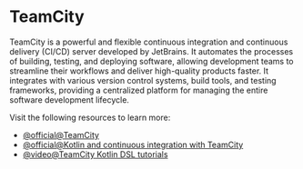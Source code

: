 # TeamCity

TeamCity is a powerful and flexible continuous integration and continuous delivery (CI/CD) server developed by JetBrains. It automates the processes of building, testing, and deploying software, allowing development teams to streamline their workflows and deliver high-quality products faster. It integrates with various version control systems, build tools, and testing frameworks, providing a centralized platform for managing the entire software development lifecycle.

Visit the following resources to learn more:

- [@official@TeamCity](https://www.jetbrains.com/teamcity/)
- [@official@Kotlin and continuous integration with TeamCity](https://kotlinlang.org/docs/kotlin-and-ci.html)
- [@video@TeamCity Kotlin DSL tutorials](https://www.youtube.com/playlist?list=PLQ176FUIyIUaW-RqAJLbSZe59l6r7t8wp)